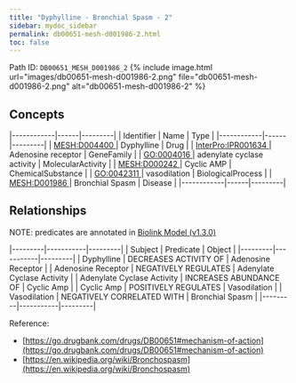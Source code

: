 ```yaml
---
title: "Dyphylline - Bronchial Spasm - 2"
sidebar: mydoc_sidebar
permalink: db00651-mesh-d001986-2.html
toc: false 
---
```



Path ID: `DB00651_MESH_D001986_2`
{% include image.html url="images/db00651-mesh-d001986-2.png" file="db00651-mesh-d001986-2.png" alt="db00651-mesh-d001986-2" %}

## Concepts

|------------|------|---------|
| Identifier | Name | Type    |
|------------|------|---------|
| <a href="https://identifiers.org/MESH:D004400">MESH:D004400 </a> | Dyphylline | Drug |
| <a href="https://identifiers.org/InterPro:IPR001634">InterPro:IPR001634 </a> | Adenosine receptor | GeneFamily |
| <a href="https://identifiers.org/GO:0004016">GO:0004016 </a> | adenylate cyclase activity | MolecularActivity |
| <a href="https://identifiers.org/MESH:D000242">MESH:D000242 </a> | Cyclic AMP | ChemicalSubstance |
| <a href="https://identifiers.org/GO:0042311">GO:0042311 </a> | vasodilation | BiologicalProcess |
| <a href="https://identifiers.org/MESH:D001986">MESH:D001986 </a> | Bronchial Spasm | Disease |
|------------|------|---------|

## Relationships


NOTE: predicates are annotated in <a href="https://github.com/biolink/biolink-model/releases/tag/v1.3.0">Biolink Model (v1.3.0)</a>

|---------|-----------|---------|
| Subject | Predicate | Object  |
|---------|-----------|---------|
| Dyphylline | DECREASES ACTIVITY OF | Adenosine Receptor |
| Adenosine Receptor | NEGATIVELY REGULATES | Adenylate Cyclase Activity |
| Adenylate Cyclase Activity | INCREASES ABUNDANCE OF | Cyclic Amp |
| Cyclic Amp | POSITIVELY REGULATES | Vasodilation |
| Vasodilation | NEGATIVELY CORRELATED WITH | Bronchial Spasm |
|---------|-----------|---------|

Reference: 
  - [https://go.drugbank.com/drugs/DB00651#mechanism-of-action](https://go.drugbank.com/drugs/DB00651#mechanism-of-action)
  - [https://en.wikipedia.org/wiki/Bronchospasm](https://en.wikipedia.org/wiki/Bronchospasm)
